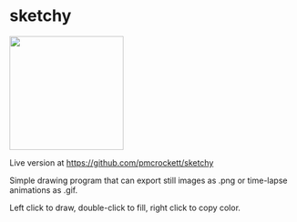 # sketchy

<img src="./images/sketch1.gif" width="200" />

Live version at https://github.com/pmcrockett/sketchy

Simple drawing program that can export still images as .png or time-lapse animations as .gif.

Left click to draw, double-click to fill, right click to copy color.